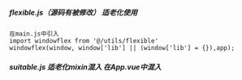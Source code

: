 ##### flexible.js（源码有被修改） 适老化使用 
```
在main.js中引入
import windowflex from '@/utils/flexible'
windowflex(window, window['lib'] || (window['lib'] = {}),app);
```

##### suitable.js 适老化mixin混入 在App.vue中混入